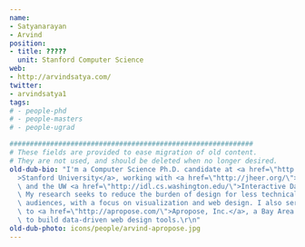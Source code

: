 ```yaml
---
name:
- Satyanarayan
- Arvind
position:
- title: ?????
  unit: Stanford Computer Science
web:
- http://arvindsatya.com/
twitter:
- arvindsatya1
tags:
# - people-phd
# - people-masters
# - people-ugrad

############################################################
# These fields are provided to ease migration of old content.
# They are not used, and should be deleted when no longer desired.
old-dub-bio: "I'm a Computer Science Ph.D. candidate at <a href=\"http://cs.stanford.edu/\"\
  >Stanford University</a>, working with <a href=\"http://jheer.org/\">Jeff Heer</a>\
  \ and the UW <a href=\"http://idl.cs.washington.edu/\">Interactive Data Lab</a>.\
  \ My research seeks to reduce the burden of design for less technical &amp; non-expert\
  \ audiences, with a focus on visualization and web design. I also serve as an advisor\
  \ to <a href=\"http://apropose.com/\">Apropose, Inc.</a>, a Bay Area startup I co-founded\
  \ to build data-driven web design tools.\r\n"
old-dub-photo: icons/people/arvind-apropose.jpg
---
```

